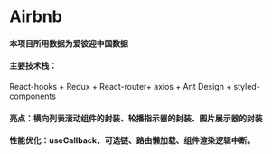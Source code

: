 # Airbnb
#### 本项目所用数据为爱彼迎中国数据
#### 主要技术栈：
React-hooks + Redux + React-router+ axios + Ant Design + styled-components
#### 亮点：横向列表滚动组件的封装、轮播指示器的封装、图片展示器的封装
#### 性能优化：useCallback、可选链、路由懒加载、组件渲染逻辑中断。

